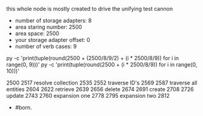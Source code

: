 this whole node is mostly created to drive the
unifying test cannon

  - number of storage adapters: 8
  - area staring number: 2500
  - area space: 2500
  - your storage adapter offset: 0
  - number of verb cases: 9

py -c 'print(tuple(round(2500 + (2500/8/9/2) + (i * 2500/8/9)) for i in range(0, 9)))'
py -c 'print(tuple(round(2500 + (i * 2500/8/9)) for i in range(0, 10)))'

2500
2517 resolve collection
2535
2552 traverse ID's
2569
2587 traverse all entities
2604
2622 retrieve
2639
2656 delete
2674
2691 create
2708
2726 update
2743
2760 expansion one
2778
2795 expansion two
2812

  - #born.
